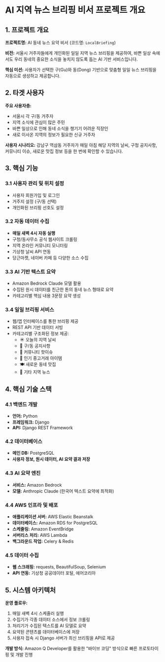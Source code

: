 # AI 지역 뉴스 브리핑 비서 프로젝트 개요

## 1. 프로젝트 개요

**프로젝트명:** AI 동네 뉴스 요약 비서 (코드명: `LocalBriefing`)

**비전:** 서울시 거주자들에게 개인화된 일일 지역 뉴스 브리핑을 제공하여, 바쁜 일상 속에서도 우리 동네의 중요한 소식을 놓치지 않도록 돕는 AI 기반 서비스입니다.

**핵심 미션:** 사용자가 선택한 구(Gu)와 동(Dong) 기반으로 맞춤형 일일 뉴스 브리핑을 자동으로 생성하고 제공합니다.

## 2. 타겟 사용자

**주요 사용자층:**
- 서울시 각 구/동 거주자
- 지역 소식에 관심이 많은 주민
- 바쁜 일상으로 인해 동네 소식을 챙기기 어려운 직장인
- 새로 이사온 지역의 정보가 필요한 신규 거주자

**사용자 시나리오:** 강남구 역삼동 거주자가 매일 아침 해당 지역의 날씨, 구청 공지사항, 커뮤니티 이슈, 새로운 맛집 정보 등을 한 번에 확인할 수 있습니다.

## 3. 핵심 기능

### 3.1 사용자 관리 및 위치 설정
- 사용자 회원가입 및 로그인
- 거주지 설정 (구/동 선택)
- 개인화된 브리핑 선호도 설정

### 3.2 자동 데이터 수집
- **매일 새벽 4시 자동 실행**
- 구청/동사무소 공식 웹사이트 크롤링
- 지역 온라인 커뮤니티 모니터링
- 기상청 날씨 API 연동
- 당근마켓, 네이버 카페 등 다양한 소스 수집

### 3.3 AI 기반 텍스트 요약
- Amazon Bedrock Claude 모델 활용
- 수집된 원시 데이터를 친근한 톤의 동네 뉴스 형태로 요약
- 카테고리별 핵심 내용 3문장 요약 생성

### 3.4 일일 브리핑 서비스
- 웹/앱 인터페이스를 통한 브리핑 제공
- REST API 기반 데이터 서빙
- 카테고리별 구조화된 정보 제공:
  - ☀️ 오늘의 지역 날씨
  - 📢 구/동 공지사항
  - 💬 커뮤니티 핫이슈
  - 🥕 인기 중고거래 아이템
  - 🍽️ 새로운 동네 맛집
  - 📰 기타 지역 뉴스

## 4. 핵심 기술 스택

### 4.1 백엔드 개발
- **언어:** Python
- **프레임워크:** Django
- **API:** Django REST Framework

### 4.2 데이터베이스
- **메인 DB:** PostgreSQL
- **사용자 정보, 원시 데이터, AI 요약 결과 저장**

### 4.3 AI 요약 엔진
- **서비스:** Amazon Bedrock
- **모델:** Anthropic Claude (한국어 텍스트 요약에 최적화)

### 4.4 AWS 인프라 및 배포
- **애플리케이션 서버:** AWS Elastic Beanstalk
- **데이터베이스:** Amazon RDS for PostgreSQL  
- **스케줄링:** Amazon EventBridge
- **서버리스 처리:** AWS Lambda
- **백그라운드 작업:** Celery & Redis

### 4.5 데이터 수집
- **웹 스크래핑:** requests, BeautifulSoup, Selenium
- **API 연동:** 기상청 공공데이터 포털, 에어코리아

## 5. 시스템 아키텍처

**운영 플로우:**
1. 매일 새벽 4시 스케줄러 실행
2. 수집기가 각종 데이터 소스에서 정보 크롤링
3. 처리기가 수집된 텍스트를 AI 모델로 요약
4. 요약된 콘텐츠를 데이터베이스에 저장
5. 사용자 접속 시 Django 서버가 최신 브리핑을 API로 제공

**개발 방식:** Amazon Q Developer를 활용한 "바이브 코딩" 방식으로 빠른 프로토타이핑 및 개발 진행
